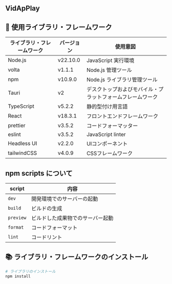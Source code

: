 ## VidApPlay

## 📡 使用ライブラリ・フレームワーク

| ライブラリ・フレームワーク | バージョン | 使用意図 |
| --- | --- | --- |
| Node.js | v22.10.0 | JavaScript 実行環境 |
| volta | v1.1.1 | Node.js 管理ツール |
| npm | v10.9.0 | Node.js ライブラリ管理ツール |
| Tauri | v2 | デスクトップおよびモバイル・プラットフォームフレームワーク |
| TypeScript | v5.2.2 | 静的型付け用言語 |
| React | v18.3.1 | フロントエンドフレームワーク |
| prettier | v3.5.2 | コードフォーマッター |
| eslint | v3.5.2 | JavaScript linter |
| Headless UI | v2.2.0 | UIコンポーネント |
| tailwindCSS | v4.0.9 | CSSフレームワーク |

## npm scripts について

| script    | 内容                             |
| --------- | -------------------------------- |
| `dev`     | 開発環境でのサーバーの起動       |
| `build`   | ビルドの生成                     |
| `preview` | ビルドした成果物でのサーバー起動 |
| `format`  | コードフォーマット               |
| `lint`    | コードリント                     |

## 📚 ライブラリ・フレームワークのインストール

```zsh
# ライブラリのインストール
npm install
```
